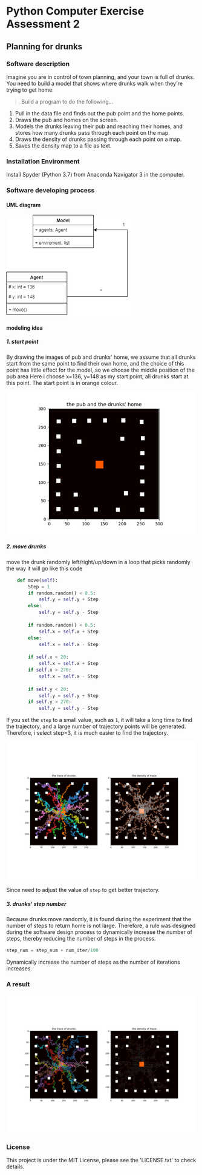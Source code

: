 # Python Computer Exercise Assessment 2

## Planning for drunks

### Software description

Imagine you are in control of town planning, and your town is full of drunks. You need to build a model that shows where drunks walk when they're trying to get home.


> Build a program to do the following...

1. Pull in the data file and finds out the pub point and the home points.
2. Draws the pub and homes on the screen.
3. Models the drunks leaving their pub and reaching their homes, and stores how many drunks pass through each point on the map.
4. Draws the density of drunks passing through each point on a map.
5. Saves the density map to a file as text.

### Installation Environment

Install Spyder (Python 3.7) from Anaconda Navigator 3 in the computer.

### Software developing process

#### UML diagram

![](UML.png)

#### modeling idea

##### 1. start point

By drawing the images of pub and  drunks' home, we assume that all drunks start from the same point to find their own home, and the choice of this point has little effect for the model, so we choose the middle position of the pub area
Here i choose x=136, y=148 as my start point, all drunks start at this point. 
The start point is in orange colour.

![](Figure_1.png)

##### 2. move drunks

move the drunk randomly left/right/up/down in a loop that picks randomly the way it will go like this code

```python
	def move(self):
		Step = 1
		if random.random() < 0.5:
			self.y = self.y + Step
		else:
			self.y = self.y - Step
		
		if random.random() < 0.5:
			self.x = self.x + Step
		else:
			self.x = self.x - Step

		if self.x < 20:
			self.x = self.x + Step
		if self.x > 270:
			self.x = self.x - Step

		if self.y < 20:
			self.y = self.y + Step
		if self.y > 270:
			self.y = self.y - Step
```

If you set the `step` to a small value, such as `1`, it will take a long time to find the trajectory, and a large number of trajectory points will be generated.
Therefore, i select step=3, it is much easier to find the trajectory.

![](Planing_for_Drunks.png)

Since need to adjust the value of `step` to get better trajectory.

##### 3. drunks' step number

Because drunks move randomly, it is found during the experiment that the number of steps to return home is not large. Therefore, a rule was designed during the software design process to dynamically increase the number of steps, thereby reducing the number of steps in the process.

```python
step_num = step_num + num_iter/100
```

Dynamically increase the number of steps as the number of iterations increases.



### A result

![](Planing_for_Drunks2.png)

### License

This project is under the MIT License, please see the 'LICENSE.txt' to check details.


